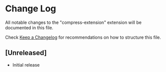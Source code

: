 # Change Log

All notable changes to the "compress-extension" extension will be documented in this file.

Check [Keep a Changelog](http://keepachangelog.com/) for recommendations on how to structure this file.

## [Unreleased]

- Initial release
